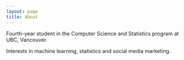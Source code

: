 ```yaml
---
layout: page
title: About
---
```


Fourth-year student in the Computer Science and Statistics program at UBC, Vancouver. 

Interests in machine learning, statistics and social media marketing. 






